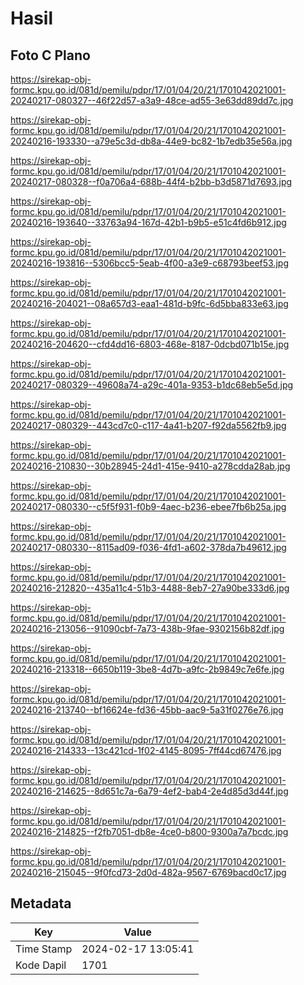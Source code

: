 # Hasil

## Foto C Plano

https://sirekap-obj-formc.kpu.go.id/081d/pemilu/pdpr/17/01/04/20/21/1701042021001-20240217-080327--46f22d57-a3a9-48ce-ad55-3e63dd89dd7c.jpg

https://sirekap-obj-formc.kpu.go.id/081d/pemilu/pdpr/17/01/04/20/21/1701042021001-20240216-193330--a79e5c3d-db8a-44e9-bc82-1b7edb35e56a.jpg

https://sirekap-obj-formc.kpu.go.id/081d/pemilu/pdpr/17/01/04/20/21/1701042021001-20240217-080328--f0a706a4-688b-44f4-b2bb-b3d5871d7693.jpg

https://sirekap-obj-formc.kpu.go.id/081d/pemilu/pdpr/17/01/04/20/21/1701042021001-20240216-193640--33763a94-167d-42b1-b9b5-e51c4fd6b912.jpg

https://sirekap-obj-formc.kpu.go.id/081d/pemilu/pdpr/17/01/04/20/21/1701042021001-20240216-193816--5306bcc5-5eab-4f00-a3e9-c68793beef53.jpg

https://sirekap-obj-formc.kpu.go.id/081d/pemilu/pdpr/17/01/04/20/21/1701042021001-20240216-204021--08a657d3-eaa1-481d-b9fc-6d5bba833e63.jpg

https://sirekap-obj-formc.kpu.go.id/081d/pemilu/pdpr/17/01/04/20/21/1701042021001-20240216-204620--cfd4dd16-6803-468e-8187-0dcbd071b15e.jpg

https://sirekap-obj-formc.kpu.go.id/081d/pemilu/pdpr/17/01/04/20/21/1701042021001-20240217-080329--49608a74-a29c-401a-9353-b1dc68eb5e5d.jpg

https://sirekap-obj-formc.kpu.go.id/081d/pemilu/pdpr/17/01/04/20/21/1701042021001-20240217-080329--443cd7c0-c117-4a41-b207-f92da5562fb9.jpg

https://sirekap-obj-formc.kpu.go.id/081d/pemilu/pdpr/17/01/04/20/21/1701042021001-20240216-210830--30b28945-24d1-415e-9410-a278cdda28ab.jpg

https://sirekap-obj-formc.kpu.go.id/081d/pemilu/pdpr/17/01/04/20/21/1701042021001-20240217-080330--c5f5f931-f0b9-4aec-b236-ebee7fb6b25a.jpg

https://sirekap-obj-formc.kpu.go.id/081d/pemilu/pdpr/17/01/04/20/21/1701042021001-20240217-080330--8115ad09-f036-4fd1-a602-378da7b49612.jpg

https://sirekap-obj-formc.kpu.go.id/081d/pemilu/pdpr/17/01/04/20/21/1701042021001-20240216-212820--435a11c4-51b3-4488-8eb7-27a90be333d6.jpg

https://sirekap-obj-formc.kpu.go.id/081d/pemilu/pdpr/17/01/04/20/21/1701042021001-20240216-213056--91090cbf-7a73-438b-9fae-9302156b82df.jpg

https://sirekap-obj-formc.kpu.go.id/081d/pemilu/pdpr/17/01/04/20/21/1701042021001-20240216-213318--6650b119-3be8-4d7b-a9fc-2b9849c7e6fe.jpg

https://sirekap-obj-formc.kpu.go.id/081d/pemilu/pdpr/17/01/04/20/21/1701042021001-20240216-213740--bf16624e-fd36-45bb-aac9-5a31f0276e76.jpg

https://sirekap-obj-formc.kpu.go.id/081d/pemilu/pdpr/17/01/04/20/21/1701042021001-20240216-214333--13c421cd-1f02-4145-8095-7ff44cd67476.jpg

https://sirekap-obj-formc.kpu.go.id/081d/pemilu/pdpr/17/01/04/20/21/1701042021001-20240216-214625--8d651c7a-6a79-4ef2-bab4-2e4d85d3d44f.jpg

https://sirekap-obj-formc.kpu.go.id/081d/pemilu/pdpr/17/01/04/20/21/1701042021001-20240216-214825--f2fb7051-db8e-4ce0-b800-9300a7a7bcdc.jpg

https://sirekap-obj-formc.kpu.go.id/081d/pemilu/pdpr/17/01/04/20/21/1701042021001-20240216-215045--9f0fcd73-2d0d-482a-9567-6769bacd0c17.jpg


## Metadata

| Key        | Value               |
| ---------- | ------------------- |
| Time Stamp | 2024-02-17 13:05:41 |
| Kode Dapil | 1701                |



